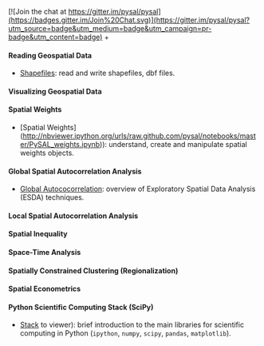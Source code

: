 [![Join the chat at https://gitter.im/pysal/pysal](https://badges.gitter.im/Join%20Chat.svg)](https://gitter.im/pysal/pysal?utm_source=badge&utm_medium=badge&utm_campaign=pr-badge&utm_content=badge)
+

#### Reading Geospatial Data
* [Shapefiles](http://nbviewer.ipython.org/urls/raw.github.com/pysal/notebooks/master/PySAL_io.ipynb): read and write shapefiles, dbf files.

#### Visualizing Geospatial Data

#### Spatial Weights

* [Spatial Weights] (http://nbviewer.ipython.org/urls/raw.github.com/pysal/notebooks/master/PySAL_weights.ipynb)): understand, create and manipulate spatial weights objects.

#### Global Spatial Autocorrelation Analysis

* [Global Autococorrelation](http://nbviewer.ipython.org/urls/raw.github.com/pysal/notebooks/master/PySAL_esda.ipynb): overview of Exploratory Spatial Data Analysis (ESDA) techniques.

#### Local Spatial Autocorrelation Analysis

#### Spatial Inequality

#### Space-Time Analysis

#### Spatially Constrained Clustering (Regionalization)

#### Spatial Econometrics


#### Python Scientific Computing Stack (SciPy)
* [Stack](http://nbviewer.ipython.org/urls/raw.github.com/pysal/notebooks/master/intro_scicomp_python.ipynb) to viewer): brief introduction to the main libraries for scientific computing in Python (`ipython`, `numpy`, `scipy`, `pandas`, `matplotlib`).


[jupyter]: https://jupyter.org
